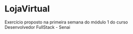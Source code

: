 # LojaVirtual
 Exercício proposto na primeira semana do módulo 1 do curso Desenvolvedor FullStack - Senai
